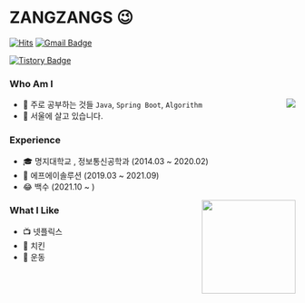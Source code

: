 # ZANGZANGS 😉
[![Hits](https://hits.seeyoufarm.com/api/count/incr/badge.svg?url=https://github.com/ZANGZANGS&count_bg=%23EB8B10&title_bg=%23684327&icon=&icon_color=%23E7E7E7&title=VISIT&edge_flat=false)](https://github.com/ZANGZANGS) 
[![Gmail Badge](https://img.shields.io/badge/Gmail-D14836?style=flat&logo=Gmail&logoColor=white)](mailto:kimjangh94@gmail.com) 
<!--[![Instagram Badge](https://img.shields.io/badge/Instagram-9c38d1?style=flat&logo=Instagram&logoColor=white)](https://www.instagram.com/아이디) -->

[![Tistory Badge](https://img.shields.io/badge/Tech%20Blog-555263?style=flat&logoColor=white)](https://zangzangs.tistory.com/)

  
### Who Am I

<img align='right' src="http://mazassumnida.wtf/api/v2/generate_badge?boj=kimjangh94">

- 🌱 주로 공부하는 것들 `Java`, `Spring Boot`, `Algorithm` 
- 🚅 서울에 살고 있습니다.

### Experience

- 🎓 명지대학교 , 정보통신공학과 (2014.03 ~ 2020.02)
- 🏢 에프에이솔루션 (2019.03 ~ 2021.09)
- 😂 백수 (2021.10 ~ )


<img align='right' src="https://github-readme-stats.vercel.app/api?username=zangzangs" height="165">

### What I Like

- 📺 넷플릭스
- 🍗 치킨
- 💪 운동
